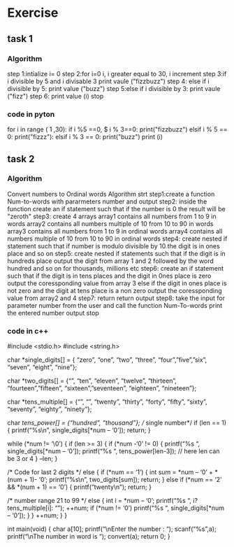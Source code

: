 # Exercise
## task 1
### Algorithm
step 1:intialize i= 0
 step 2:for i=0 i, i greater equal to 30, i increment
 step 3:if i divisible by 5 and i divisable 3
             print vaule ("fizzbuzz")
step 4: else if i divisible by 5:
             print value ("buzz") 
step 5:else if i divisible by 3:
             print vaule ("fizz") 
step 6: print value (i)
stop

### code in pyton
 for i in range ( 1 ,30):
 if i %5 ==0, $ i % 3==0:
 print("fizzbuzz")
 elsif i % 5 == 0:
 print("fizzz"):
  elsif i % 3 == 0:
 print("buzz")
 print (i)


## task 2
### Algorithm
Convert numbers to Ordinal words Algorithm
strt
step1:create a function Num-to-words with pararmeters number and output
step2: inside the function create an if statement such that if the number is 0 
the result will be "zeroth"
step3: create 4 arrays
   array1 contains all numbers from 1 to 9 in words 
   array2 contains all numbers multiple of 10  from 10 to 90 in words 
   array3 contains all numbers from 1 to 9 in ordinal words 
   array4 contains all numbers multiple of 10 from 10 to 90 in ordinal words
step4: create nested if statement such that if number is modulo divisible by 10 the digit is in ones place and so on
step5: create nested if statements such that if the digit is in hundreds place output the digit from array 1 and 2 followed by the word hundred and 
so on for thousands, millions etc
step6: create an if statement such that if the digit is in tens places and the digit in 0nes place is zero 
output the coressponding value from  array 3
else if the digit in ones place is not zero and the digit at tens place is a non zero output
the coressponding value from array2 and 4
step7: return return output 
step8: take the input for parameter number from the user and call the function Num-To-words
print the entered number 
output
stop
### code in c++
#include <stdio.h>
#include <string.h>


char *single_digits[] = { “zero”, “one”, “two”, “three”, “four”,”five”,”six”, “seven”, “eight”, “nine”};

char *two_digits[] = {“”, “ten”, “eleven”, “twelve”, “thirteen”, “fourteen”,”fifteen”, “sixteen”,”seventeen”, “eighteen”, “nineteen”};

char *tens_multiple[] = {“”, “”, “twenty”, “thirty”, “forty”, “fifty”,
“sixty”, “seventy”, “eighty”, “ninety”};

char *tens_power[] = {“hundred”, “thousand”};
/* single number*/
if (len == 1) {
printf(“%s\n”, single_digits[*num – ‘0’]);
return;
}

while (*num != ‘\0’) {
if (len >= 3) {
if (*num -‘0’ != 0) {
printf(“%s “, single_digits[*num – ‘0’]);
printf(“%s “, tens_power[len-3]); // here len can be 3 or 4
}
–len;
}

/* Code for last 2 digits */
else {
if (*num == ‘1’) {
int sum = *num – ‘0’ + *(num + 1)- ‘0’;
printf(“%s\n”, two_digits[sum]);
return;
}
else if (*num == ‘2’ && *(num + 1) == ‘0’) {
printf(“twenty\n”);
return;
}

/* number range 21 to 99 */
else {
int i = *num – ‘0’;
printf(“%s “, i? tens_multiple[i]: “”);
++num;
if (*num != ‘0’)
printf(“%s “, single_digits[*num – ‘0’]);
}
}
++num;
}
}

int main(void)
{
char a[10];
printf(“\nEnter the number : “);
scanf(“%s”,a);
printf(“\nThe number in word is “);
convert(a);
return 0;
}
